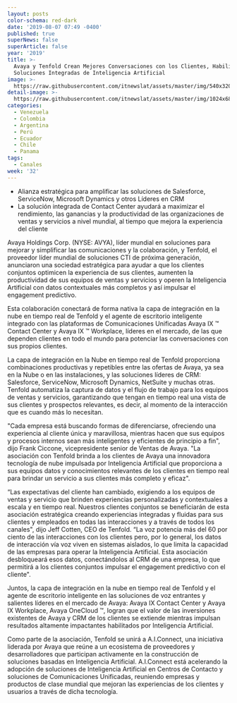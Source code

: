 ```yaml
---
layout: posts
color-schema: red-dark
date: '2019-08-07 07:49 -0400'
published: true
superNews: false
superArticle: false
year: '2019'
title: >-
  Avaya y Tenfold Crean Mejores Conversaciones con los Clientes, Habilitando
  Soluciones Integradas de Inteligencia Artificial
image: >-
  https://raw.githubusercontent.com/itnewslat/assets/master/img/540x320/inteligencia-artificial-p.jpg
detail-image: >-
  https://raw.githubusercontent.com/itnewslat/assets/master/img/1024x680/inteligencia-artificial-g.jpg
categories:
  - Venezuela
  - Colombia
  - Argentina
  - Perú
  - Ecuador
  - Chile
  - Panama
tags:
  - Canales
week: '32'
---
```

- Alianza estratégica para amplificar las soluciones de Salesforce, ServiceNow, Microsoft Dynamics y otros Líderes en CRM
- La solución integrada de Contact Center ayudará a maximizar el rendimiento, las ganancias y la productividad de las organizaciones de ventas y servicios a nivel mundial, al tiempo que mejora la experiencia del cliente

Avaya Holdings Corp. (NYSE: AVYA), líder mundial en soluciones para mejorar y simplificar las comunicaciones y la colaboración, y Tenfold, el proveedor líder mundial de soluciones CTI de próxima generación, anunciaron una sociedad estratégica para ayudar a que los clientes conjuntos optimicen la experiencia de sus clientes, aumenten la productividad de sus equipos de ventas y servicios y operen la Inteligencia Artificial con datos contextuales más completos y así impulsar el engagement predictivo.

Esta colaboración conectará de forma nativa la capa de integración en la nube en tiempo real de Tenfold y el agente de escritorio inteligente integrado con las plataformas de Comunicaciones Unificadas Avaya IX ™ Contact Center y Avaya IX ™ Workplace, líderes en el mercado, de las que dependen clientes en todo el mundo para potenciar las conversaciones con sus propios clientes.

La capa de integración en la Nube en tiempo real de Tenfold proporciona combinaciones productivas y repetibles entre las ofertas de Avaya, ya sea en la Nube o en las instalaciones, y las soluciones líderes de CRM: Salesforce, ServiceNow, Microsoft Dynamics, NetSuite y muchas otras. Tenfold automatiza la captura de datos y el flujo de trabajo para los equipos de ventas y servicios, garantizando que tengan en tiempo real una vista de sus clientes y prospectos relevantes, es decir, al momento de la interacción que es cuando más lo necesitan.

"Cada empresa está buscando formas de diferenciarse, ofreciendo una experiencia al cliente única y maravillosa, mientras hacen que sus equipos y procesos internos sean más inteligentes y eficientes de principio a fin", dijo Frank Ciccone, vicepresidente senior de Ventas de Avaya. "La asociación con Tenfold brinda a los clientes de Avaya una innovadora tecnología de nube impulsada por Inteligencia Artificial que proporciona a sus equipos datos y conocimientos relevantes de los clientes en tiempo real para brindar un servicio a sus clientes más completo y eficaz".

“Las expectativas del cliente han cambiado, exigiendo a los equipos de ventas y servicio que brinden experiencias personalizadas y contextuales a escala y en tiempo real. Nuestros clientes conjuntos se beneficiarán de esta asociación estratégica creando experiencias integradas y fluidas para sus clientes y empleados en todas las interacciones y a través de todos los canales", dijo Jeff Cotten, CEO de Tenfold. “La voz potencia más del 60 por ciento de las interacciones con los clientes pero, por lo general, los datos de interacción vía voz viven en sistemas aislados, lo que limita la capacidad de las empresas para operar la Inteligencia Artificial. Esta asociación desbloqueará esos datos, conectándolos al CRM de una empresa, lo que permitirá a los clientes conjuntos impulsar el engagement predictivo con el cliente".

Juntos, la capa de integración en la nube en tiempo real de Tenfold y el agente de escritorio inteligente en las soluciones de voz entrantes y salientes líderes en el mercado de Avaya: Avaya IX Contact Center y Avaya IX Workplace, Avaya OneCloud ™, logran que el valor de las inversiones existentes de Avaya y CRM de los clientes se extiende mientras impulsan resultados altamente impactantes habilitados por Inteligencia Artificial.

Como parte de la asociación, Tenfold se unirá a A.I.Connect, una iniciativa liderada por Avaya que reúne a un ecosistema de proveedores y desarrolladores que participan activamente en la construcción de soluciones basadas en Inteligencia Artificial. A.I.Connect está acelerando la adopción de soluciones de Inteligencia Artificial en Centros de Contacto y soluciones de Comunicaciones Unificadas, reuniendo empresas y productos de clase mundial que mejoran las experiencias de los clientes y usuarios a través de dicha tecnología.